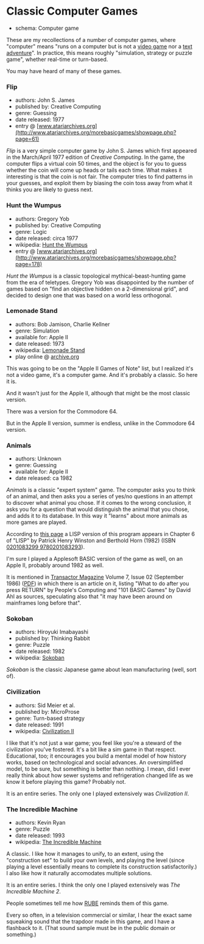 Classic Computer Games
======================

*   schema: Computer game

These are my recollections of a number of computer games, where "computer"
means "runs on a computer but is not a [video game](Arcade%20Games%20of%20Note.md)
nor a [text adventure](Classic%20Text%20Adventures.md)".
In practice, this means roughly "simulation, strategy or puzzle game", whether
real-time or turn-based.

You may have heard of many of these games.

### Flip

*   authors: John S. James
*   published by: Creative Computing
*   genre: Guessing
*   date released: 1977
*   entry @ [www.atariarchives.org](http://www.atariarchives.org/morebasicgames/showpage.php?page=61)

_Flip_ is a very simple computer game by John S. James which first appeared
in the March/April 1977 edition of _Creative Computing_.
In the game, the computer flips a virtual coin 50 times, and the object is
for you to guess whether the coin will come up heads or tails each time.
What makes it interesting is that the coin is not fair.  The computer tries
to find patterns in your guesses, and exploit them by biasing the coin toss
away from what it thinks you are likely to guess next.
    
### Hunt the Wumpus

*   authors: Gregory Yob
*   published by: Creative Computing
*   genre: Logic
*   date released: circa 1977
*   wikipedia: [Hunt the Wumpus](https://en.wikipedia.org/wiki/Hunt_the_Wumpus)
*   entry @ [www.atariarchives.org](http://www.atariarchives.org/morebasicgames/showpage.php?page=178)

_Hunt the Wumpus_ is a classic topological mythical-beast-hunting game
from the era of teletypes.  Gregory Yob was disappointed by the
number of games based on "find an objective hidden on a
2-dimensional grid", and decided to design one that was based on
a world less orthogonal.

### Lemonade Stand

*   authors: Bob Jamison, Charlie Kellner
*   genre: Simulation
*   available for: Apple II
*   date released: 1973
*   wikipedia: [Lemonade Stand](https://en.wikipedia.org/wiki/Lemonade_Stand)
*   play online @ [archive.org](https://archive.org/details/a2_Lemonade_Stand_1979_Apple)

This was going to be on the "Apple II Games of Note" list, but I realized it's
not a video game, it's a computer game.  And it's probably a classic.  So here it is.

And it wasn't just for the Apple II, although that might be the most classic version.

There was a version for the Commodore 64.

But in the Apple II version, summer is endless, unlike in the Commodore 64 version.

### Animals

*   authors: Unknown
*   genre: Guessing
*   available for: Apple II
*   date released: ca 1982

_Animals_ is a classic "expert system" game.  The computer asks you to think of an
animal, and then asks you a series of yes/no questions in an attempt to
discover what animal you chose.  If it comes to the wrong conclusion, it
asks you for a question that would distinguish the animal that you chose,
and adds it to its database.  In this way it "learns" about more animals
as more games are played.

According to [this page](https://www.cpp.edu/~jrfisher/www/prolog_tutorial/2_17.html)
a LISP version of this program appears in Chapter 6 of
"LISP" by Patrick Henry Winston and Berthold Horn (1982)
(ISBN [0201083299 9780201083293](http://www.worldcat.org/title/lisp/oclc/256188963)).

I'm sure I played a Applesoft BASIC version of the game as well, on an Apple II,
probably around 1982 as well.

It is mentioned in [Transactor Magazine](http://csbruce.com/cbm/transactor/)
Volume 7, Issue 02 (September 1986) ([PDF](http://csbruce.com/cbm/transactor/pdfs/trans_v7_i02.pdf))
in which there is an article on it, listing "What to do after you press RETURN"
by People's Computing and "101 BASIC Games" by David Ahl as sources,
speculating also that "it may have been around on mainframes long before that".

### Sokoban

*   authors: Hiroyuki Imabayashi
*   published by: Thinking Rabbit
*   genre: Puzzle
*   date released: 1982
*   wikipedia: [Sokoban](https://en.wikipedia.org/wiki/Sokoban)

_Sokoban_ is the classic Japanese game about lean manufacturing (well, sort of).

### Civilization

*   authors: Sid Meier et al.
*   published by: MicroProse
*   genre: Turn-based strategy
*   date released: 1991
*   wikipedia: [Civilization II](https://en.wikipedia.org/wiki/Civilization_II)

I like that it's not just a war game; you feel like you're a steward of the
civilization you've fostered. It's a bit like a sim game in that respect.
Educational, too; it encourages you build a mental model of how history works,
based on technological and social advances. An oversimplified model, to be
sure, but something is better than nothing. I mean, did I ever really think
about how sewer systems and refrigeration changed life as we know it before
playing this game? Probably not.

It is an entire series.  The only one I played extensively was
_Civilization II_.

### The Incredible Machine

*   authors: Kevin Ryan
*   genre: Puzzle
*   date released: 1993
*   wikipedia: [The Incredible Machine](https://en.wikipedia.org/wiki/The_Incredible_Machine_%28series%29)

A classic. I like how it manages to unify, to an extent, using the
"construction set" to build your own levels, and playing the level (since
playing a level essentially means to complete its construction satisfactorily.)
I also like how it naturally accomodates multiple solutions.

It is an entire series.  I think the only one I played extensively was
_The Incredible Machine 2_.

People sometimes tell me how [RUBE][] reminds them of this game.

Every so often, in a television commercial or similar, I hear the exact same
squeaking sound that the trapdoor made in this game, and I have a flashback to
it. (That sound sample must be in the public domain or something.)

[RUBE]: http://catseye.tc/node/RUBE

